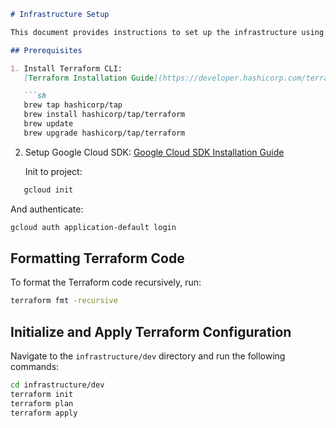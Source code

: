 ```markdown
# Infrastructure Setup

This document provides instructions to set up the infrastructure using Terraform and Google Cloud SDK.

## Prerequisites

1. Install Terraform CLI:
   [Terraform Installation Guide](https://developer.hashicorp.com/terraform/tutorials/gcp-get-started/install-cli)

   ```sh
   brew tap hashicorp/tap
   brew install hashicorp/tap/terraform
   brew update
   brew upgrade hashicorp/tap/terraform
   ```

2. Setup Google Cloud SDK:
   [Google Cloud SDK Installation Guide](https://cloud.google.com/sdk/docs/install)

   Init to project:
 ```sh
    gcloud init  
   ```
   And authenticate:
   ```sh
   gcloud auth application-default login
   ```

## Formatting Terraform Code

To format the Terraform code recursively, run:

```sh
terraform fmt -recursive
```

## Initialize and Apply Terraform Configuration

Navigate to the `infrastructure/dev` directory and run the following commands:

```sh
cd infrastructure/dev
terraform init
terraform plan
terraform apply
```
